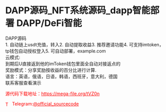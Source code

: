 # DAPP源码_NFT系统源码_dapp智能部署 DAPP/DeFi智能

DAPP源码<br>1. 自动链上usdt充值，转入2. 自动提取收益3. 推荐邀请功能4. 可支持imtoken，tp钱包自动授权登入5. 可自动部署，example.com<br>云模式:<br>到期后U直接返到他的imToken钱包里面全自动对接返点的<br>奖励模式：分享奖励按收益的百分比进行计算.<br>语言：英语，俄语，日语，韩语，西班牙，意大利，德国<br>联系客服查看演示<br>


<p style="color: red;">源代码下载地址：<a href="https://mega-file.org/tVZ0n" style="color: red;">https://mega-file.org/tVZ0n</a></p><p style="color: red;"><img src="https://cdn-icons-png.flaticon.com/512/2111/2111646.png" alt="Telegram Icon" style="width: 16px; vertical-align: middle; margin-right: 5px;">Telegram:<a href="https://t.me/official_sourcecode" style="color: red;">@official_sourcecode</a></p>